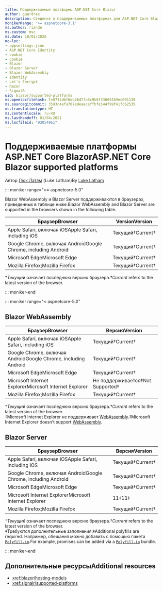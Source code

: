```yaml
---
title: Поддерживаемые платформы ASP.NET Core Blazor
author: guardrex
description: Сведения о поддерживаемых платформах для ASP.NET Core Blazor.
monikerRange: '>= aspnetcore-3.1'
ms.author: riande
ms.custom: mvc
ms.date: 10/01/2020
no-loc:
- appsettings.json
- ASP.NET Core Identity
- cookie
- Cookie
- Blazor
- Blazor Server
- Blazor WebAssembly
- Identity
- Let's Encrypt
- Razor
- SignalR
uid: blazor/supported-platforms
ms.openlocfilehash: fe0734dbf6eb2647fa6c9b6f336063b9ec091139
ms.sourcegitcommit: 3593c4efa707edeaaceffbfa544f99f41fc62535
ms.translationtype: HT
ms.contentlocale: ru-RU
ms.lasthandoff: 01/04/2021
ms.locfileid: "93054961"
---
```

# <a name="aspnet-core-no-locblazor-supported-platforms"></a><span data-ttu-id="e402f-103">Поддерживаемые платформы ASP.NET Core Blazor</span><span class="sxs-lookup"><span data-stu-id="e402f-103">ASP.NET Core Blazor supported platforms</span></span>

<span data-ttu-id="e402f-104">Автор [Люк Латэм](https://github.com/guardrex) (Luke Latham)</span><span class="sxs-lookup"><span data-stu-id="e402f-104">By [Luke Latham](https://github.com/guardrex)</span></span>

::: moniker range=">= aspnetcore-5.0"

<span data-ttu-id="e402f-105">Blazor WebAssembly и Blazor Server поддерживаются в браузерах, приведенных в таблице ниже.</span><span class="sxs-lookup"><span data-stu-id="e402f-105">Blazor WebAssembly and Blazor Server are supported in the browsers shown in the following table.</span></span>

| <span data-ttu-id="e402f-106">Браузер</span><span class="sxs-lookup"><span data-stu-id="e402f-106">Browser</span></span>                          | <span data-ttu-id="e402f-107">Version</span><span class="sxs-lookup"><span data-stu-id="e402f-107">Version</span></span>         |
| -------------------------------- | --------------- |
| <span data-ttu-id="e402f-108">Apple Safari, включая iOS</span><span class="sxs-lookup"><span data-stu-id="e402f-108">Apple Safari, including iOS</span></span>      | <span data-ttu-id="e402f-109">Текущий&dagger;</span><span class="sxs-lookup"><span data-stu-id="e402f-109">Current&dagger;</span></span> |
| <span data-ttu-id="e402f-110">Google Chrome, включая Android</span><span class="sxs-lookup"><span data-stu-id="e402f-110">Google Chrome, including Android</span></span> | <span data-ttu-id="e402f-111">Текущий&dagger;</span><span class="sxs-lookup"><span data-stu-id="e402f-111">Current&dagger;</span></span> |
| <span data-ttu-id="e402f-112">Microsoft Edge</span><span class="sxs-lookup"><span data-stu-id="e402f-112">Microsoft Edge</span></span>                   | <span data-ttu-id="e402f-113">Текущий&dagger;</span><span class="sxs-lookup"><span data-stu-id="e402f-113">Current&dagger;</span></span> |
| <span data-ttu-id="e402f-114">Mozilla Firefox;</span><span class="sxs-lookup"><span data-stu-id="e402f-114">Mozilla Firefox</span></span>                  | <span data-ttu-id="e402f-115">Текущий&dagger;</span><span class="sxs-lookup"><span data-stu-id="e402f-115">Current&dagger;</span></span> |  

<span data-ttu-id="e402f-116">&dagger;*Текущий* означает последнюю версию браузера.</span><span class="sxs-lookup"><span data-stu-id="e402f-116">&dagger;*Current* refers to the latest version of the browser.</span></span>  

::: moniker-end

::: moniker range="< aspnetcore-5.0"

## Blazor WebAssembly

| <span data-ttu-id="e402f-117">Браузер</span><span class="sxs-lookup"><span data-stu-id="e402f-117">Browser</span></span>                          | <span data-ttu-id="e402f-118">Версия</span><span class="sxs-lookup"><span data-stu-id="e402f-118">Version</span></span>               |
| -------------------------------- | --------------------- |
| <span data-ttu-id="e402f-119">Apple Safari, включая iOS</span><span class="sxs-lookup"><span data-stu-id="e402f-119">Apple Safari, including iOS</span></span>      | <span data-ttu-id="e402f-120">Текущий&dagger;</span><span class="sxs-lookup"><span data-stu-id="e402f-120">Current&dagger;</span></span>       |
| <span data-ttu-id="e402f-121">Google Chrome, включая Android</span><span class="sxs-lookup"><span data-stu-id="e402f-121">Google Chrome, including Android</span></span> | <span data-ttu-id="e402f-122">Текущий&dagger;</span><span class="sxs-lookup"><span data-stu-id="e402f-122">Current&dagger;</span></span>       |
| <span data-ttu-id="e402f-123">Microsoft Edge</span><span class="sxs-lookup"><span data-stu-id="e402f-123">Microsoft Edge</span></span>                   | <span data-ttu-id="e402f-124">Текущий&dagger;</span><span class="sxs-lookup"><span data-stu-id="e402f-124">Current&dagger;</span></span>       |
| <span data-ttu-id="e402f-125">Microsoft Internet Explorer</span><span class="sxs-lookup"><span data-stu-id="e402f-125">Microsoft Internet Explorer</span></span>      | <span data-ttu-id="e402f-126">Не поддерживается&Dagger;</span><span class="sxs-lookup"><span data-stu-id="e402f-126">Not Supported&Dagger;</span></span> |
| <span data-ttu-id="e402f-127">Mozilla Firefox;</span><span class="sxs-lookup"><span data-stu-id="e402f-127">Mozilla Firefox</span></span>                  | <span data-ttu-id="e402f-128">Текущий&dagger;</span><span class="sxs-lookup"><span data-stu-id="e402f-128">Current&dagger;</span></span>       |  

<span data-ttu-id="e402f-129">&dagger;*Текущий* означает последнюю версию браузера.</span><span class="sxs-lookup"><span data-stu-id="e402f-129">&dagger;*Current* refers to the latest version of the browser.</span></span>  
<span data-ttu-id="e402f-130">&Dagger;Microsoft Internet Explorer не поддерживает [WebAssembly](https://webassembly.org).</span><span class="sxs-lookup"><span data-stu-id="e402f-130">&Dagger;Microsoft Internet Explorer doesn't support [WebAssembly](https://webassembly.org).</span></span>

## Blazor Server

| <span data-ttu-id="e402f-131">Браузер</span><span class="sxs-lookup"><span data-stu-id="e402f-131">Browser</span></span>                          | <span data-ttu-id="e402f-132">Версия</span><span class="sxs-lookup"><span data-stu-id="e402f-132">Version</span></span>         |
| -------------------------------- | --------------- |
| <span data-ttu-id="e402f-133">Apple Safari, включая iOS</span><span class="sxs-lookup"><span data-stu-id="e402f-133">Apple Safari, including iOS</span></span>      | <span data-ttu-id="e402f-134">Текущий&dagger;</span><span class="sxs-lookup"><span data-stu-id="e402f-134">Current&dagger;</span></span> |
| <span data-ttu-id="e402f-135">Google Chrome, включая Android</span><span class="sxs-lookup"><span data-stu-id="e402f-135">Google Chrome, including Android</span></span> | <span data-ttu-id="e402f-136">Текущий&dagger;</span><span class="sxs-lookup"><span data-stu-id="e402f-136">Current&dagger;</span></span> |
| <span data-ttu-id="e402f-137">Microsoft Edge</span><span class="sxs-lookup"><span data-stu-id="e402f-137">Microsoft Edge</span></span>                   | <span data-ttu-id="e402f-138">Текущий&dagger;</span><span class="sxs-lookup"><span data-stu-id="e402f-138">Current&dagger;</span></span> |
| <span data-ttu-id="e402f-139">Microsoft Internet Explorer</span><span class="sxs-lookup"><span data-stu-id="e402f-139">Microsoft Internet Explorer</span></span>      | <span data-ttu-id="e402f-140">11&Dagger;</span><span class="sxs-lookup"><span data-stu-id="e402f-140">11&Dagger;</span></span>      |
| <span data-ttu-id="e402f-141">Mozilla Firefox;</span><span class="sxs-lookup"><span data-stu-id="e402f-141">Mozilla Firefox</span></span>                  | <span data-ttu-id="e402f-142">Текущий&dagger;</span><span class="sxs-lookup"><span data-stu-id="e402f-142">Current&dagger;</span></span> |

<span data-ttu-id="e402f-143">&dagger;*Текущий* означает последнюю версию браузера.</span><span class="sxs-lookup"><span data-stu-id="e402f-143">&dagger;*Current* refers to the latest version of the browser.</span></span>  
<span data-ttu-id="e402f-144">&Dagger;Требуются дополнительные заполнения.</span><span class="sxs-lookup"><span data-stu-id="e402f-144">&Dagger;Additional polyfills are required.</span></span> <span data-ttu-id="e402f-145">Например, обещания можно добавить с помощью пакета [`Polyfill.io`](https://polyfill.io/v3/).</span><span class="sxs-lookup"><span data-stu-id="e402f-145">For example, promises can be added via a [`Polyfill.io`](https://polyfill.io/v3/) bundle.</span></span>

::: moniker-end

## <a name="additional-resources"></a><span data-ttu-id="e402f-146">Дополнительные ресурсы</span><span class="sxs-lookup"><span data-stu-id="e402f-146">Additional resources</span></span>

* <xref:blazor/hosting-models>
* <xref:signalr/supported-platforms>
